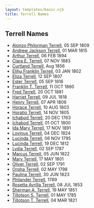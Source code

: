 ```yaml
---
layout: templates/basic.njk
title: Terrell Names
---
```

## Terrell Names
- [Alonzo Philorman Terrell](/people/1/16020599), 05 SEP 1809
- [Andrew Jackson Terrell](/people/1/15331189), 01 MAR 1815
- [Arthur Terrell](/people/7/79436691), 06 FEB 1894
- [Clara E. Terrell](/people/6/62490094), 07 NOV 1883
- [Curtland Terrell](/people/4/47972604), Aug 1856
- [Elihu Franklin Terrell](/people/8/86596293), 03 JAN 1802
- [Eliza Terrell](/people/1/14584373), 12 SEP 1807
- [Ester Terrell](/people/2/27094826), 05 SEP 1816
- [Franklin T. Terrell](/people/1/12166472), 11 OCT 1860
- [Fred Terrell](/people/9/92332748), 20 OCT 1881
- [Harriet Terrell](/people/4/44975736), 09 JUL 1818
- [Henry Terrell](/people/6/6534130), 07 APR 1806
- [Horace Terrell](/people/4/43136442), 10 AUG 1803
- [Horatio Terrell](/people/7/74880220), 14 NOV 1805
- [Ichabod Terrell](/people/6/66420816), 20 DEC 1763
- [Ichabod Terrell](/people/8/85336048), 01 OCT 1800
- [Ida Mary Terrell](/people/7/71382896), 17 NOV 1891
- [Lovinus Terrell](/people/8/80690232), 04 DEC 1824
- [Lucinda Terrell](/people/4/4141148), 06 NOV 1795
- [Lucinda Terrell](/people/9/94352489), 19 DEC 1812
- [Lydia Terrell](/people/8/84586144), 02 SEP 1787
- [Marcus Terrell](/people/2/231106), 05 JUN 1822
- [Mary Terrell](/people/3/36199064), 17 MAY 1801
- [Oliver Terrell](/people/6/67228756), 02 SEP 1791
- [Orpha Terrell](/people/6/62971808), 02 MAY 1798
- [Paulina Terrell](/people/1/17012140), 30 JUN 1823
- [Philander Terrell](/people/2/24198270), 1789
- [Rosetta Avrilla Terrell](/people/8/84698967), 08 JUL 1853
- [Sherman A. Terrell](/people/6/61267132), 19 MAY 1851
- [Tillotson S. Terrell](/people/2/25548435), 01 MAY 1785
- [Tillotson T. Terrell](/people/5/59687792), 04 MAR 1821